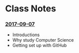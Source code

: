 # Class Notes

### [2017-09-07](Class%20Examples/2017-09-07/)
* Introductions
* Why study Computer Science
* Getting set up with GitHub